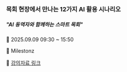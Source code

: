 <!-- .slide: class="cover-slide" -->

<div class="slide-content">
  <div class="responsive-container">
    <div class="v-card-text">

### 목회 현장에서 만나는 12가지 AI 활용 시나리오

##### "AI 동역자와 함께하는 스마트 목회"

<p>📅 2025.09.09 09:30 ~ 15:50</p>
<p>📍 Milestonz</p>
<p>🔗 <a href="https://www.coachingware" target="_blank">강의자료 링크</a></p>

  </div>
</div>
</div>
